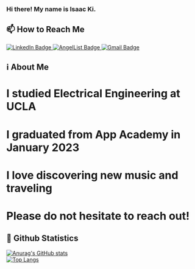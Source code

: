 ### Hi there! My name is Isaac Ki.

## 📫 How to Reach Me
<a href='https://www.linkedin.com/in/isaacki1003/' target="_blank">
  <img src="https://img.shields.io/badge/LinkedIn-blue?style=for-the-badge&logo=linkedin&logoColor=white" alt="LinkedIn Badge"/>
</a>

<a href="https://angel.co/u/isaac-ki" target="_blank">
  <img src="https://img.shields.io/badge/AngelList-%23D4D4D4.svg?style=for-the-badge&logo=AngelList&logoColor=black" alt="AngelList Badge"/>
</a>

<a href="mailto:isaacki1003@gmail.com" target="_blank">
  <img src="https://img.shields.io/badge/Gmail-D14836?style=for-the-badge&logo=gmail&logoColor=white" alt="Gmail Badge"/>
</a>

## ℹ About Me
# I studied Electrical Engineering at UCLA
# I graduated from App Academy in January 2023
# I love discovering new music and traveling
# Please do not hesitate to reach out!

## 🔢 Github Statistics
[![Anurag's GitHub stats](https://github-readme-stats.vercel.app/api?username=isaacki1003)](https://github.com/anuraghazra/github-readme-stats)
<br>
[![Top Langs](https://github-readme-stats.vercel.app/api/top-langs/?username=isaacki1003&layout=compact)](https://github.com/anuraghazra/github-readme-stats)


